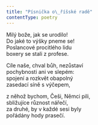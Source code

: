 ```yaml
---
title: "Písnička o\_říšské radě"
contentType: poetry
---
```


<section>

Milý bože, jak se urodilo!  
Do jaké to výšky pneme se!  
Poslancové procitlého lidu  
boxery se stali z profese.

</section>

<section>

Cíle naše, chval bůh, nezůstaví  
pochybnosti ani ve slepém:  
spojení a rozkvět obapolný  
zasedací síně s výčepem,

</section>

<section>

z něhož bychom, Češi, Němci pili,  
sbližujíce různost nářečí,  
za druhé, by v každé sesi byly  
pořádány hody prasečí.

</section>
